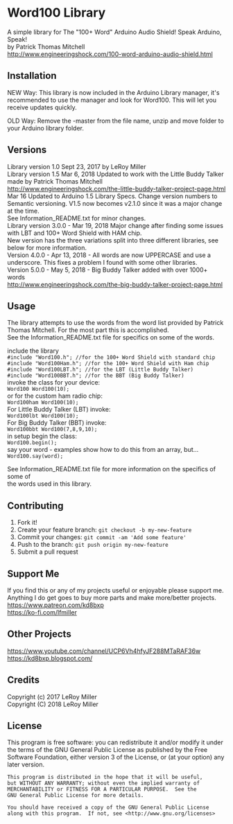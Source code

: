 # Word100 Library

A simple library for The "100+ Word" Arduino Audio Shield! Speak Arduino, Speak!  
by Patrick Thomas Mitchell  
http://www.engineeringshock.com/100-word-arduino-audio-shield.html  
  

## Installation

NEW Way: This library is now included in the Arduino Library manager, it's recommended to use the manager and look for Word100. This will let you receive updates quickly.  
  
OLD Way: Remove the -master from the file name, unzip and move folder to your Arduino library folder.  

## Versions

Library version 1.0 Sept 23, 2017 by LeRoy Miller  
Library version 1.5 Mar 6, 2018 Updated to work with the Little Buddy Talker made by Patrick Thomas Mitchell  
http://www.engineeringshock.com/the-little-buddy-talker-project-page.html  
Mar 16 Updated to Arduino 1.5 Library Specs. Change version numbers to Semantic
versioning. V1.5 now becomes v2.1.0 since it was a major change at the time.  
See Information_README.txt for minor changes.  
Library version 3.0.0 - Mar 19, 2018 Major change after finding some issues with LBT and 100+ Word Shield with HAM chip.  
New version has the three variations split into three different libraries, see below for more information.  
Version 4.0.0 - Apr 13, 2018 - All words are now UPPERCASE and use a underscore. This fixes a problem I found with some other libraries.  
Version 5.0.0 - May 5, 2018 - Big Buddy Talker added with over 1000+ words  
http://www.engineeringshock.com/the-big-buddy-talker-project-page.html  

## Usage

The library attempts to use the words from the word list provided by Patrick Thomas Mitchell.  For the most part this is accomplished.  
 See the Information_README.txt file for specifics on some of the words.  
  
include the library  
```#include "Word100.h"; //for the 100+ Word Shield with standard chip```   
```#include "Word100Ham.h"; //for the 100+ Word Shield with Ham chip```  
```#include "Word100LBT.h"; //for the LBT (Little Buddy Talker)```  
```#include "Word100BBT.h"; //for the BBT (Big Buddy Talker)```  
invoke the class for your device:  
```Word100 Word100(10);```   
or for the custom ham radio chip:   
```Word100ham Word100(10);```   
For Little Buddy Talker (LBT) invoke:  
```Word100lbt Word100(10);```  
For Big Buddy Talker (BBT) invoke:  
```Word100bbt Word100(7,8,9,10);```  
in setup begin the class:   
```Word100.begin();```  
say your word - examples show how to do this from an array, but...   
```Word100.say(word);```   

See Information_README.txt file for more information on the specifics of some of  
the words used in this library.   


## Contributing

1. Fork it!
2. Create your feature branch: `git checkout -b my-new-feature`
3. Commit your changes: `git commit -am 'Add some feature'`
4. Push to the branch: `git push origin my-new-feature`
5. Submit a pull request

## Support Me

If you find this or any of my projects useful or enjoyable please support me.  
Anything I do get goes to buy more parts and make more/better projects.  
https://www.patreon.com/kd8bxp  
https://ko-fi.com/lfmiller  

## Other Projects

https://www.youtube.com/channel/UCP6Vh4hfyJF288MTaRAF36w  
https://kd8bxp.blogspot.com/  


## Credits

Copyright (c) 2017 LeRoy Miller  
Copyright (C) 2018 LeRoy Miller  

## License

This program is free software: you can redistribute it and/or modify
    it under the terms of the GNU General Public License as published by
    the Free Software Foundation, either version 3 of the License, or
    (at your option) any later version.

    This program is distributed in the hope that it will be useful,
    but WITHOUT ANY WARRANTY; without even the implied warranty of
    MERCHANTABILITY or FITNESS FOR A PARTICULAR PURPOSE.  See the
    GNU General Public License for more details.

    You should have received a copy of the GNU General Public License
    along with this program.  If not, see <http://www.gnu.org/licenses>

